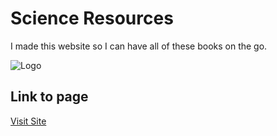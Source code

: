 
# Science Resources

I made this website so I can have all of these books on the go.


![Logo](https://scienceresourcesjee.tk/sci_books_logo.png)


## Link to page

[Visit Site](https://scienceresourcesjee.web.app/)